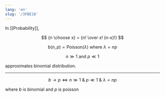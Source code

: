 ```yaml
---
lang: 'en'
slug: '/3FBE18'
---
```


In [[Probability]],

$$
{n \choose x} = {n! \over x! (n-x)!}
$$

$$
b(n, p) = \text{Poisson}(\lambda) ~ \text{where} ~ \lambda = np
$$

$$
n \gg 1 ~\text{and} ~ p \ll 1
$$

approximates binomial distribution.

---

$$
b \rightarrow p \iff n \gg 1 ~ \& ~ p \ll 1 ~ \& ~ \lambda = np
$$

where $b$ is binomial and $p$ is poisson
